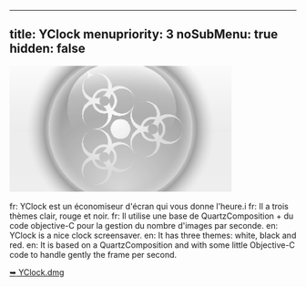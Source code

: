 ----- 
title: YClock
menupriority: 3
noSubMenu: true
hidden: false
-----


[ ![Screenshot](/Scratch/img/softwares/yclock/screenshot1.png 'screenshot') ][yclock]

fr: YClock est un économiseur d'écran qui vous donne l'heure.i
fr: Il a trois thèmes clair, rouge et noir.
fr: Il utilise une base de QuartzComposition + du code objective-C pour la gestion du nombre d'images par seconde.
en: YClock is a nice clock screensaver. 
en: It has three themes: white, black and red. 
en: It is based on a QuartzComposition and with some little Objective-C code to handle gently the frame per second.

[<span class="nicer">&#x27A5;</span> YClock.dmg][yclock]

[yclock]: /Scratch/files/YClock.dmg
